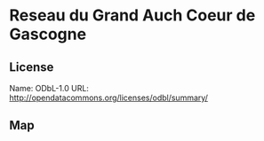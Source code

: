 # Reseau du Grand Auch Coeur de Gascogne
    
## License

Name: ODbL-1.0
URL: http://opendatacommons.org/licenses/odbl/summary/

## Map

<WorldMap topic="stefan/public-transport/Reseau_du_Grand_Auch_Coeur_de_Gascogne/vehicle_positions/#" />
